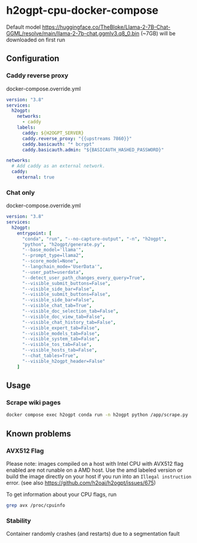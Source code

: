 # h2ogpt-cpu-docker-compose

Default model https://huggingface.co/TheBloke/Llama-2-7B-Chat-GGML/resolve/main/llama-2-7b-chat.ggmlv3.q8_0.bin (~7GB) will be downloaded on first run

## Configuration

### Caddy reverse proxy

docker-compose.override.yml
```yml
version: "3.8"
services:
  h2ogpt:
    networks:
      - caddy
    labels:
      caddy: ${H2OGPT_SERVER}
      caddy.reverse_proxy: "{{upstreams 7860}}"
      caddy.basicauth: "* bcrypt"
      caddy.basicauth.admin: "${BASICAUTH_HASHED_PASSWORD}"

networks:
  # Add caddy as an external network.
  caddy:
    external: true
```

### Chat only

docker-compose.override.yml
```yml
version: "3.8"
services:
  h2ogpt:
    entrypoint: [
      "conda", "run", "--no-capture-output", "-n", "h2ogpt", 
      "python", "h2ogpt/generate.py", 
      "--base_model='llama'", 
      "--prompt_type=llama2", 
      "--score_model=None", 
      "--langchain_mode='UserData'", 
      "--user_path=userdata",
      "--detect_user_path_changes_every_query=True",
      "--visible_submit_buttons=False",
      "--visible_side_bar=False",
      "--visible_submit_buttons=False",
      "--visible_side_bar=False",
      "--visible_chat_tab=True", 
      "--visible_doc_selection_tab=False", 
      "--visible_doc_view_tab=False", 
      "--visible_chat_history_tab=False", 
      "--visible_expert_tab=False", 
      "--visible_models_tab=False", 
      "--visible_system_tab=False", 
      "--visible_tos_tab=False", 
      "--visible_hosts_tab=False", 
      "--chat_tables=True",
      "--visible_h2ogpt_header=False"
    ]
```

## Usage

### Scrape wiki pages
```bash
docker compose exec h2ogpt conda run -n h2ogpt python /app/scrape.py
```

## Known problems

### AVX512 Flag
Please note: images compiled on a host with Intel CPU with AVX512 flag enabled are not runable on a AMD host.
Use the amd labeled version or build the image directly on your host if you run into an `Illegal instruction` error. (see also https://github.com/h2oai/h2ogpt/issues/675)

To get information about your CPU flags, run 
```bash
grep avx /proc/cpuinfo
```

### Stability
Container randomly crashes (and restarts) due to a segmentation fault